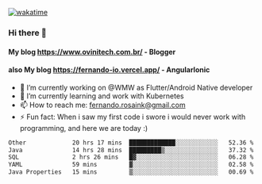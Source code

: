 [![wakatime](https://wakatime.com/badge/user/d5892087-17e6-46ab-8384-91a71a9b88d8.svg)](https://wakatime.com/@d5892087-17e6-46ab-8384-91a71a9b88d8)
### Hi there 👋

#### My blog https://www.ovinitech.com.br/ - Blogger
#### also My blog https://fernando-io.vercel.app/ - AngularIonic

- 🔭 I’m currently working on @WMW as Flutter/Android Native developer
- 🌱 I’m currently learning and work with Kubernetes
- 📫 How to reach me: fernando.rosaink@gmail.com 
- ⚡ Fun fact: When i saw my first code i swore i would never work with programming, and here we are today :)

<!--START_SECTION:waka-->

```txt
Other             20 hrs 17 mins  █████████████░░░░░░░░░░░░   52.36 %
Java              14 hrs 28 mins  █████████▒░░░░░░░░░░░░░░░   37.32 %
SQL               2 hrs 26 mins   █▓░░░░░░░░░░░░░░░░░░░░░░░   06.28 %
YAML              59 mins         ▓░░░░░░░░░░░░░░░░░░░░░░░░   02.58 %
Java Properties   15 mins         ▒░░░░░░░░░░░░░░░░░░░░░░░░   00.69 %
```

<!--END_SECTION:waka-->
